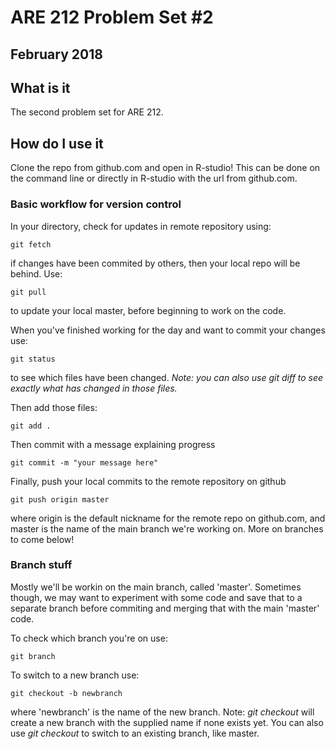 # ARE 212 Problem Set #2

## February 2018

## What is it
The second problem set for ARE 212.

## How do I use it
Clone the repo from github.com and open in R-studio! This can be done on the command line or directly in R-studio with the url from github.com.  

### Basic workflow for version control
In your directory, check for updates in remote repository using:

	git fetch

if changes have been commited by others, then your local repo will be behind. Use:

	git pull

to update your local master, before beginning to work on the code. 

When you've finished working for the day and want to commit your changes use:

	git status

to see which files have been changed. *Note: you can also use git diff to see exactly what has changed in those files.*

Then add those files: 

	git add .

Then commit with a message explaining progress

	git commit -m "your message here"

Finally, push your local commits to the remote repository on github

	git push origin master

where origin is the default nickname for the remote repo on github.com, and master is the name of the main branch we're working on. More on branches to come below!

### Branch stuff

Mostly we'll be workin on the main branch, called 'master'. Sometimes though, we may want to experiment with some code and save that to a separate branch before commiting and merging that with the main 'master' code. 

To check which branch you're on use:

	git branch

To switch to a new branch use:

	git checkout -b newbranch

where 'newbranch' is the name of the new branch. Note: *git checkout* will create a new branch with the supplied name if none exists yet. You can also use *git checkout* to switch to an existing branch, like master. 







